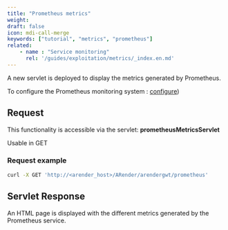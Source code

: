 ```yaml
---
title: "Prometheus metrics"
weight: 
draft: false
icon: mdi-call-merge
keywords: ["tutorial", "metrics", "prometheus"]
related:
    - name : "Service monitoring"
      rel: '/guides/exploitation/metrics/_index.en.md'
---
```


A new servlet is deployed to display the metrics generated by Prometheus.

To configure the Prometheus monitoring system : [configure](broken-link.md))

## Request 

This functionality is accessible via the servlet: **prometheusMetricsServlet**

Usable in GET


### Request example

``` bash
curl -X GET 'http://<arender_host>/ARender/arendergwt/prometheus'
```

## Servlet Response

An HTML page is displayed with the different metrics generated by the Prometheus service.